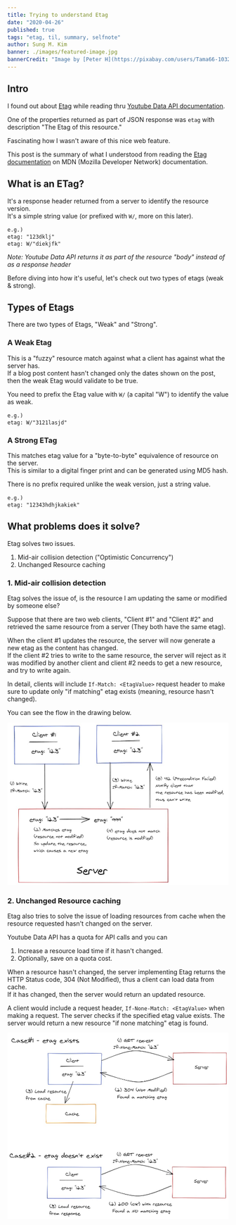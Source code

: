 ```yaml
---
title: Trying to understand Etag
date: "2020-04-26"
published: true
tags: "etag, til, summary, selfnote"
author: Sung M. Kim
banner: ./images/featured-image.jpg
bannerCredit: "Image by [Peter H](https://pixabay.com/users/Tama66-1032521/?utm_source=link-attribution&utm_medium=referral&utm_campaign=image&utm_content=2439189) from [Pixabay](https://pixabay.com/?utm_source=link-attribution&utm_medium=referral&utm_campaign=image&utm_content=2439189)"
---
```


## Intro

I found out about [Etag](https://developer.mozilla.org/en-US/docs/Web/HTTP/Headers/ETag) while reading thru [Youtube Data API documentation](https://developers.google.com/youtube/v3/docs/playlistItems#etag).

One of the properties returned as part of JSON response was `etag` with description "The Etag of this resource."

Fascinating how I wasn't aware of this nice web feature.

This post is the summary of what I understood from reading the [Etag documentation](https://developer.mozilla.org/en-US/docs/Web/HTTP/Headers/ETag) on MDN (Mozilla Developer Network) documentation.

## What is an ETag?

It's a response header returned from a server to identify the resource version.  
It's a simple string value (or prefixed with `W/`, more on this later).

```
e.g.) 
etag: "123dklj"
etag: W/"diekjfk"
```

_Note: Youtube Data API returns it as part of the resource "body" instead of as a response header_

Before diving into how it's useful, let's check out two types of etags (weak & strong).

## Types of Etags

There are two types of Etags, "Weak" and "Strong".

### A Weak Etag

This is a "fuzzy" resource match against what a client has against what the server has.  
If a blog post content hasn't changed only the dates shown on the post, then the weak Etag would validate to be true.

You need to prefix the Etag value with `W/` (a capital "W") to identify the value as weak.

```
e.g.)
etag: W/"3121lasjd"
```

### A Strong ETag

This matches etag value for a "byte-to-byte" equivalence of resource on the server.  
This is similar to a digital finger print and can be generated using MD5 hash.

There is no prefix required unlike the weak version, just a string value.

```
e.g.)
etag: "12343hdhjkakiek"
```

## What problems does it solve?

Etag solves two issues.

1. Mid-air collision detection ("Optimistic Concurrency")
2. Unchanged Resource caching

### 1. Mid-air collision detection

Etag solves the issue of, is the resource I am updating the same or modified by someone else?

Suppose that there are two web clients, "Client #1" and "Client #2" and retrieved the same resource from a server (They both have the same etag).

When the client #1 updates the resource, the server will now generate a new etag as the content has changed.  
If the client #2 tries to write to the same resource, the server will reject as it was modified by another client and client #2 needs to get a new resource, and try to write again.

In detail, clients will include `If-Match: <EtagValue>` request header to make sure to update only "if matching" etag exists (meaning, resource hasn't changed).

You can see the flow in the drawing below.

![if-match](./images/if-match.jpg)


### 2. Unchanged Resource caching

Etag also tries to solve the issue of loading resources from cache when the resource requested hasn't changed on the server.

Youtube Data API has a quota for API calls and you can  

  1. Increase a resource load time if it hasn't changed.
  2. Optionally, save on a quota cost.  

  
When a resource hasn't changed, the server implementing Etag returns the HTTP Status code, 304 (Not Modified), thus a client can load data from cache.  
If it has changed, then the server would return an updated resource.

A client would include a request header, `If-None-Match: <EtagValue>` when making a request. The server checks if the specified etag value exists. The server would return a new resource "if none matching" etag is found.

![if-none-match](./images/if-none-match.jpg)